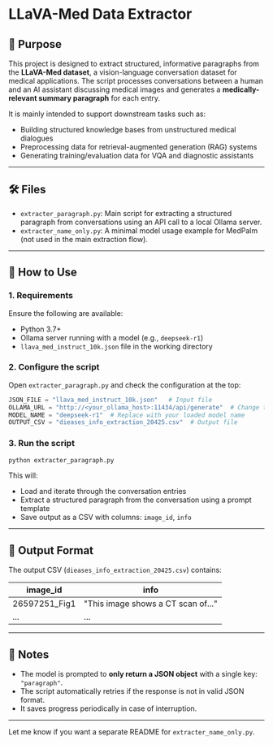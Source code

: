 # LLaVA-Med Data Extractor

## 📌 Purpose

This project is designed to extract structured, informative paragraphs from the **LLaVA-Med dataset**, a vision-language conversation dataset for medical applications. The script processes conversations between a human and an AI assistant discussing medical images and generates a **medically-relevant summary paragraph** for each entry.

It is mainly intended to support downstream tasks such as:
- Building structured knowledge bases from unstructured medical dialogues
- Preprocessing data for retrieval-augmented generation (RAG) systems
- Generating training/evaluation data for VQA and diagnostic assistants

---

## 🛠️ Files

- `extracter_paragraph.py`: Main script for extracting a structured paragraph from conversations using an API call to a local Ollama server.
- `extracter_name_only.py`: A minimal model usage example for MedPalm (not used in the main extraction flow).

---

## 🔧 How to Use

### 1. Requirements

Ensure the following are available:
- Python 3.7+
- Ollama server running with a model (e.g., `deepseek-r1`)
- `llava_med_instruct_10k.json` file in the working directory

### 2. Configure the script

Open `extracter_paragraph.py` and check the configuration at the top:
```python
JSON_FILE = "llava_med_instruct_10k.json"   # Input file
OLLAMA_URL = "http://<your_ollama_host>:11434/api/generate"  # Change to your Ollama instance
MODEL_NAME = "deepseek-r1"  # Replace with your loaded model name
OUTPUT_CSV = "dieases_info_extraction_20425.csv"  # Output file
```

### 3. Run the script

```bash
python extracter_paragraph.py
```

This will:
- Load and iterate through the conversation entries
- Extract a structured paragraph from the conversation using a prompt template
- Save output as a CSV with columns: `image_id`, `info`

---

## 🧪 Output Format

The output CSV (`dieases_info_extraction_20425.csv`) contains:

| image_id         | info                                      |
|------------------|-------------------------------------------|
| 26597251_Fig1    | "This image shows a CT scan of..."        |
| ...              | ...                                       |

---

## 📝 Notes

- The model is prompted to **only return a JSON object** with a single key: `"paragraph"`.
- The script automatically retries if the response is not in valid JSON format.
- It saves progress periodically in case of interruption.

---

Let me know if you want a separate README for `extracter_name_only.py`.
